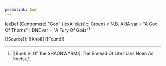 ```yaml
---
permalink: God
---
```


lexDef (Centromere) "God" {lexAllele(s)::: Croen} < N.B. ARIA var = "A God Of Thorns" | DNE var = "A Fury Of Gods"[^GodCroen]

[^GodCroen]: [[Book VI Of The SHAONWYRM]], The Ennead Of Librarians Noen As Noets


[[Source]]:
[[Knot]]
[[Found]]